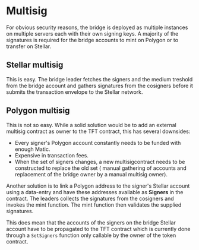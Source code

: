 # Multisig

For obvious security reasons, the bridge is deployed as multiple instances on multiple servers each with their own signing keys. A majority of the signatures is required for the bridge accounts to mint on Polygon or to transfer on Stellar.

## Stellar multisig

This is easy. The bridge leader fetches the signers and the medium treshold from the bridge account and gathers signatures from the cosigners before it submits the transaction envelope to the Stellar network.

## Polygon multisig

This is not so easy. While a solid solution would be to add an external multisig contract as owner to the TFT contract, this has several downsides:

- Every signer's Polygon account constantly needs to be funded with enough Matic.
- Expensive in transaction fees.
- When the set of signers changes, a new multisigcontract needs to be constructed to replace the old set ( manual gathering of accounts and replacement of the bridge owner by a manual multisig owner).

Another solution is to link a Polygon address to the signer's Stellar account using a data-entry and have these addresses available as **Signers** in the contract.
The leaders collects the signatures from the cosigners and invokes the mint function. The mint function then validates the supplied signatures.

This does mean that the accounts of the signers on the bridge Stellar account have to be propagated to the TFT contract which is currently done through a `SetSigners` function only callable by the owner of the token contract.
